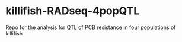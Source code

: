 # killifish-RADseq-4popQTL
Repo for the analysis for QTL of PCB resistance in four populations of killifish
